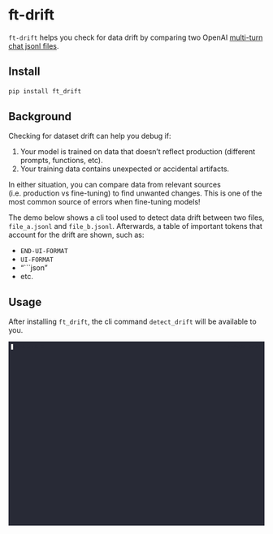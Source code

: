 # ft-drift


<!-- WARNING: THIS FILE WAS AUTOGENERATED! DO NOT EDIT! -->

`ft-drift` helps you check for data drift by comparing two OpenAI
[multi-turn chat jsonl
files](https://platform.openai.com/docs/guides/fine-tuning/preparing-your-dataset).

## Install

``` sh
pip install ft_drift
```

## Background

Checking for dataset drift can help you debug if:

1.  Your model is trained on data that doesn’t reflect production
    (different prompts, functions, etc).
2.  Your training data contains unexpected or accidental artifacts.

In either situation, you can compare data from relevant sources
(i.e. production vs fine-tuning) to find unwanted changes. This is one
of the most common source of errors when fine-tuning models!

The demo below shows a cli tool used to detect data drift between two
files, `file_a.jsonl` and `file_b.jsonl`. Afterwards, a table of
important tokens that account for the drift are shown, such as:

- `END-UI-FORMAT`
- `UI-FORMAT`
- “\`\`\`json”
- etc.

## Usage

After installing `ft_drift`, the cli command `detect_drift` will be
available to you.

![](first.gif)
